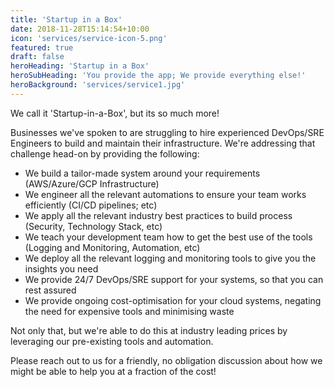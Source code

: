 ```yaml
---
title: 'Startup in a Box'
date: 2018-11-28T15:14:54+10:00
icon: 'services/service-icon-5.png'
featured: true
draft: false
heroHeading: 'Startup in a Box'
heroSubHeading: 'You provide the app; We provide everything else!'
heroBackground: 'services/service1.jpg'
---
```


We call it 'Startup-in-a-Box', but its so much more!

Businesses we've spoken to are struggling to hire experienced DevOps/SRE Engineers to build and
maintain their infrastructure. We're addressing that challenge head-on by providing the following:

- We build a tailor-made system around your requirements (AWS/Azure/GCP Infrastructure)
- We engineer all the relevant automations to ensure your team works efficiently (CI/CD pipelines; etc)
- We apply all the relevant industry best practices to build process (Security, Technology Stack, etc)
- We teach your development team how to get the best use of the tools (Logging and Monitoring, Automation, etc)
- We deploy all the relevant logging and monitoring tools to give you the insights you need
- We provide 24/7 DevOps/SRE support for your systems, so that you can rest assured
- We provide ongoing cost-optimisation for your cloud systems, negating the need for expensive tools and minimising waste

Not only that, but we're able to do this at industry leading prices by leveraging our pre-existing tools
and automation.

Please reach out to us for a friendly, no obligation discussion about how we might be able to help you at a fraction of the cost!
